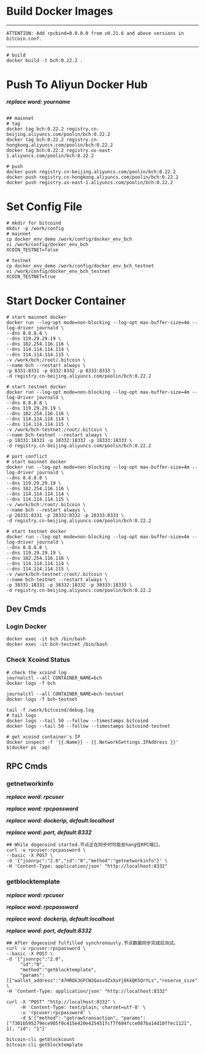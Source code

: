 # Build Docker Images
---
```
ATTENTION: Add rpcbind=0.0.0.0 from v0.21.6 and above versions in bitcoin.conf.
```
---

```shell
# build 
docker build -t bch:0.22.2 .
```

# Push To Aliyun Docker Hub
___replace word: yourname___

```shell

## mainnet
# tag
docker tag bch:0.22.2 registry.cn-beijing.aliyuncs.com/poolin/bch:0.22.2
docker tag bch:0.22.2 registry.cn-hongkong.aliyuncs.com/poolin/bch:0.22.2
docker tag bch:0.22.2 registry.us-east-1.aliyuncs.com/poolin/bch:0.22.2

# push
docker push registry.cn-beijing.aliyuncs.com/poolin/bch:0.22.2
docker push registry.cn-hongkong.aliyuncs.com/poolin/bch:0.22.2
docker push registry.us-east-1.aliyuncs.com/poolin/bch:0.22.2
```

# Set Config File

```shell
# mkdir for bitcoind
mkdir -p /work/config
# mainnet
cp docker_env_demo /work/config/docker_env_bch
vi /work/config/docker_env_bch
XCOIN_TESTNET=false

# testnet
cp docker_env_demo /work/config/docker_env_bch_testnet
vi /work/config/docker_env_bch_testnet
XCOIN_TESTNET=true
```

# Start Docker Container
```shell
# start mainnet docker
docker run --log-opt mode=non-blocking --log-opt max-buffer-size=4m --log-driver journald \
--dns 8.8.8.8 \
--dns 119.29.29.19 \
--dns 182.254.116.116 \
--dns 114.114.114.114 \
--dns 114.114.114.115 \
-v /work/bch:/root/.bitcoin \
--name bch --restart always \
-p 8331:8331 -p 8332:8332 -p 8333:8333 \
-d registry.cn-beijing.aliyuncs.com/poolin/bch:0.22.2

# start testnet docker
docker run --log-opt mode=non-blocking --log-opt max-buffer-size=4m --log-driver journald \
--dns 8.8.8.8 \
--dns 119.29.29.19 \
--dns 182.254.116.116 \
--dns 114.114.114.114 \
--dns 114.114.114.115 \
-v /work/bch-testnet:/root/.bitcoin \
--name bch-testnet --restart always \
-p 18331:18331 -p 18332:18332 -p 18333:18333 \
-d registry.cn-beijing.aliyuncs.com/poolin/bch:0.22.2

# port conflict
# start mainnet docker
docker run --log-opt mode=non-blocking --log-opt max-buffer-size=4m --log-driver journald \
--dns 8.8.8.8 \
--dns 119.29.29.19 \
--dns 182.254.116.116 \
--dns 114.114.114.114 \
--dns 114.114.114.115 \
-v /work/bch:/root/.bitcoin \
--name bch --restart always \
-p 28331:8331 -p 28332:8332 -p 28333:8333 \
-d registry.cn-beijing.aliyuncs.com/poolin/bch:0.22.2

# start testnet docker
docker run --log-opt mode=non-blocking --log-opt max-buffer-size=4m --log-driver journald \
--dns 8.8.8.8 \
--dns 119.29.29.19 \
--dns 182.254.116.116 \
--dns 114.114.114.114 \
--dns 114.114.114.115 \
-v /work/bch-testnet:/root/.bitcoin \
--name bch-testnet --restart always \
-p 38331:18331 -p 38332:18332 -p 38333:18333 \
-d registry.cn-beijing.aliyuncs.com/poolin/bch:0.22.2
```

## Dev Cmds

### Login Docker

```shell
docker exec -it bch /bin/bash
docker exec -it bch-testnet /bin/bash
```

### Check Xcoind Status

```shell
# check the xcoind log
journalctl --all CONTAINER_NAME=bch
docker logs -f bch

journalctl --all CONTAINER_NAME=bch-testnet
docker logs -f bch-testnet

tail -f /work/bitcoind/debug.log
# tail logs
docker logs --tail 50 --follow --timestamps bitcoind
docker logs --tail 50 --follow --timestamps bitcoind-testnet

# get xcoind container's IP
docker inspect -f '{{.Name}} - {{.NetworkSettings.IPAddress }}' $(docker ps -aq)
```

## RPC Cmds

### getnetworkinfo

___replace word: rpcuser___

___replace word: rpcpassword___

___replace word: dockerip, default:localhost___

___replace word: port, default:8332___

```shell
## While dogecoind started.节点正在同步时可能会hang住RPC端口。
curl -u rpcuser:rpcpassword \
--basic -X POST \
-d '{"jsonrpc":"2.0","id":"0","method":"getnetworkinfo"}' \
-H 'Content-Type: application/json' "http://localhost:8332"
```

### getblocktemplate

___replace word: rpcuser___

___replace word: rpcpassword___

___replace word: dockerip, default:localhost___

___replace word: port, default:8332___

```shell
## After dogecoind fulfilled synchronously.节点数据同步完成后测试。
curl -u rpcuser:rpcpassword \
--basic -X POST \
-d '{"jsonrpc":"2.0",
     "id":"0",
     "method":"getblocktemplate",
     "params":[{"wallet_address":"A7HRQk3GFCW2QasvdZxXuYj8kkQK5QrYLs","reserve_size":8}]}' \
-H 'Content-Type: application/json' "http://localhost:8332"
```

```
curl -X "POST" "http://localhost:8332" \
     -H 'Content-Type: text/plain; charset=utf-8' \
     -u 'rpcuser:rpcpassword' \
     -d $'{"method": "getrawtransaction", "params": ["7301b595279ece985f0c415e420e425451fcf7f684fcce087ba14d10ffec1121", 1], "id": "1"}'
```

```
bitcoin-cli getblockcount
bitcoin-cli getblocktemplate
```

